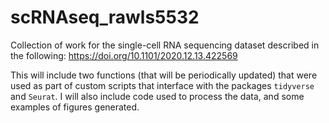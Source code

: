 # scRNAseq_rawls5532
Collection of work for the single-cell RNA sequencing dataset described in the following: https://doi.org/10.1101/2020.12.13.422569

This will include two functions (that will be periodically updated) that were used as part of custom scripts that interface with the packages `tidyverse` and `Seurat`. I will also include code used to process the data, and some examples of figures generated.

